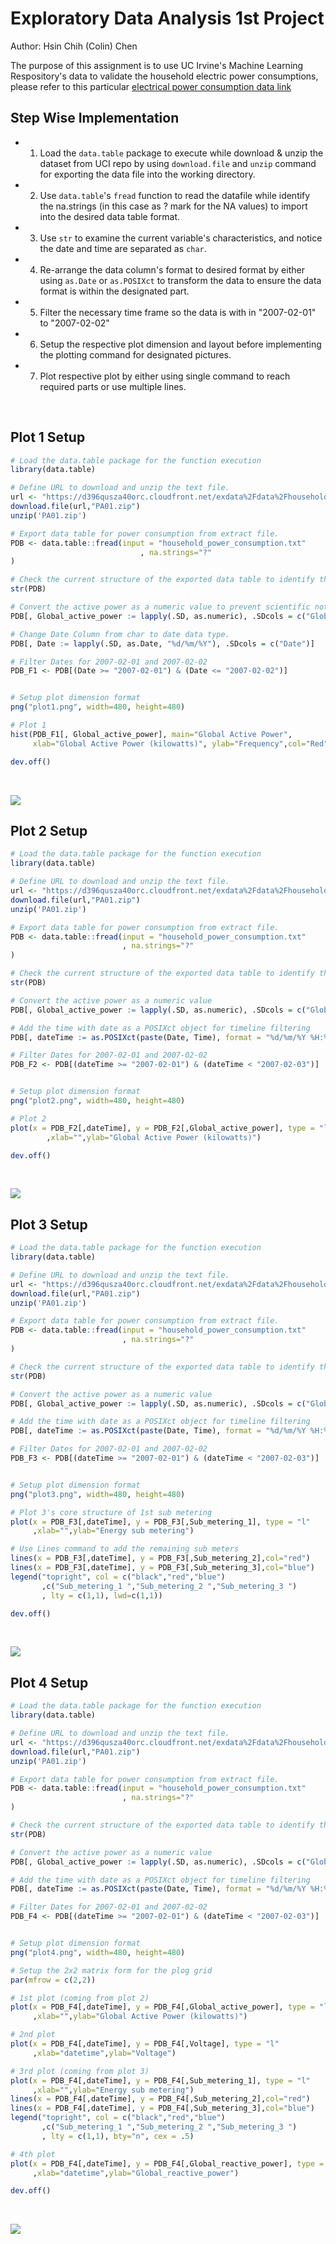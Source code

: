 # Exploratory Data Analysis 1st Project

Author: Hsin Chih (Colin) Chen </br>

The purpose of this assignment is to use UC Irvine's Machine Learning Respository's data to validate the household electric power consumptions, please refer to this particular [electrical power consumption data link](https://d396qusza40orc.cloudfront.net/exdata%2Fdata%2Fhousehold_power_consumption.zip) </br>

## Step Wise Implementation

- 1. Load the `data.table` package to execute while download & unzip the dataset from UCI repo by using `download.file` and `unzip` command for exporting the data file into the working directory. </br>
- 2. Use `data.table`'s `fread` function to read the datafile while identify the na.strings (in this case as ? mark for the NA values) to import into the desired data table format. </br>
- 3. Use `str` to examine the current variable's characteristics, and notice the date and time are separated as `char`. </br>
- 4. Re-arrange the data column's format to desired format by either using `as.Date` or `as.POSIXct` to transform the data to ensure the data format is within the designated part. </br>
- 5. Filter the necessary time frame so the data is with in "2007-02-01" to "2007-02-02" </br>
- 6. Setup the respective plot dimension and layout before implementing the plotting command for designated pictures. </br>
- 7. Plot respective plot by either using single command to reach required parts or use multiple lines. </br>
</br>

## Plot 1 Setup
```R
# Load the data.table package for the function execution
library(data.table)

# Define URL to download and unzip the text file.
url <- "https://d396qusza40orc.cloudfront.net/exdata%2Fdata%2Fhousehold_power_consumption.zip"
download.file(url,"PA01.zip")
unzip('PA01.zip')

# Export data table for power consumption from extract file.
PDB <- data.table::fread(input = "household_power_consumption.txt"
                             , na.strings="?"
)

# Check the current structure of the exported data table to identify the variable characteristics
str(PDB)

# Convert the active power as a numeric value to prevent scientific notation.
PDB[, Global_active_power := lapply(.SD, as.numeric), .SDcols = c("Global_active_power")]

# Change Date Column from char to date data type.
PDB[, Date := lapply(.SD, as.Date, "%d/%m/%Y"), .SDcols = c("Date")]

# Filter Dates for 2007-02-01 and 2007-02-02
PDB_F1 <- PDB[(Date >= "2007-02-01") & (Date <= "2007-02-02")]


# Setup plot dimension format
png("plot1.png", width=480, height=480)

# Plot 1
hist(PDB_F1[, Global_active_power], main="Global Active Power", 
     xlab="Global Active Power (kilowatts)", ylab="Frequency",col="Red")

dev.off()
```
</br>

![](https://github.com/hsc251/RLearn/blob/master/04_Exploratory_Data_Analysis/projects/plot1.png)

## Plot 2 Setup
```R
# Load the data.table package for the function execution
library(data.table)

# Define URL to download and unzip the text file.
url <- "https://d396qusza40orc.cloudfront.net/exdata%2Fdata%2Fhousehold_power_consumption.zip"
download.file(url,"PA01.zip")
unzip('PA01.zip')

# Export data table for power consumption from extract file.
PDB <- data.table::fread(input = "household_power_consumption.txt"
                         , na.strings="?"
)

# Check the current structure of the exported data table to identify the variable characteristics
str(PDB)

# Convert the active power as a numeric value
PDB[, Global_active_power := lapply(.SD, as.numeric), .SDcols = c("Global_active_power")]

# Add the time with date as a POSIXct object for timeline filtering
PDB[, dateTime := as.POSIXct(paste(Date, Time), format = "%d/%m/%Y %H:%M:%S")]

# Filter Dates for 2007-02-01 and 2007-02-02
PDB_F2 <- PDB[(dateTime >= "2007-02-01") & (dateTime < "2007-02-03")]


# Setup plot dimension format
png("plot2.png", width=480, height=480)

# Plot 2
plot(x = PDB_F2[,dateTime], y = PDB_F2[,Global_active_power], type = "l"
        ,xlab="",ylab="Global Active Power (kilowatts)")

dev.off()
```
</br>

![](https://github.com/hsc251/RLearn/blob/master/04_Exploratory_Data_Analysis/projects/plot2.png)


## Plot 3 Setup
```R
# Load the data.table package for the function execution
library(data.table)

# Define URL to download and unzip the text file.
url <- "https://d396qusza40orc.cloudfront.net/exdata%2Fdata%2Fhousehold_power_consumption.zip"
download.file(url,"PA01.zip")
unzip('PA01.zip')

# Export data table for power consumption from extract file.
PDB <- data.table::fread(input = "household_power_consumption.txt"
                         , na.strings="?"
)

# Check the current structure of the exported data table to identify the variable characteristics
str(PDB)

# Convert the active power as a numeric value
PDB[, Global_active_power := lapply(.SD, as.numeric), .SDcols = c("Global_active_power")]

# Add the time with date as a POSIXct object for timeline filtering
PDB[, dateTime := as.POSIXct(paste(Date, Time), format = "%d/%m/%Y %H:%M:%S")]

# Filter Dates for 2007-02-01 and 2007-02-02
PDB_F3 <- PDB[(dateTime >= "2007-02-01") & (dateTime < "2007-02-03")]


# Setup plot dimension format
png("plot3.png", width=480, height=480)

# Plot 3's core structure of 1st sub metering
plot(x = PDB_F3[,dateTime], y = PDB_F3[,Sub_metering_1], type = "l"
     ,xlab="",ylab="Energy sub metering")

# Use Lines command to add the remaining sub meters
lines(x = PDB_F3[,dateTime], y = PDB_F3[,Sub_metering_2],col="red")
lines(x = PDB_F3[,dateTime], y = PDB_F3[,Sub_metering_3],col="blue")
legend("topright", col = c("black","red","blue")
       ,c("Sub_metering_1 ","Sub_metering_2 ","Sub_metering_3 ")
       , lty = c(1,1), lwd=c(1,1))

dev.off()
```
</br>

![](https://github.com/hsc251/RLearn/blob/master/04_Exploratory_Data_Analysis/projects/plot3.png)

## Plot 4 Setup
```R
# Load the data.table package for the function execution
library(data.table)

# Define URL to download and unzip the text file.
url <- "https://d396qusza40orc.cloudfront.net/exdata%2Fdata%2Fhousehold_power_consumption.zip"
download.file(url,"PA01.zip")
unzip('PA01.zip')

# Export data table for power consumption from extract file.
PDB <- data.table::fread(input = "household_power_consumption.txt"
                         , na.strings="?"
)

# Check the current structure of the exported data table to identify the variable characteristics
str(PDB)

# Convert the active power as a numeric value
PDB[, Global_active_power := lapply(.SD, as.numeric), .SDcols = c("Global_active_power")]

# Add the time with date as a POSIXct object for timeline filtering
PDB[, dateTime := as.POSIXct(paste(Date, Time), format = "%d/%m/%Y %H:%M:%S")]

# Filter Dates for 2007-02-01 and 2007-02-02
PDB_F4 <- PDB[(dateTime >= "2007-02-01") & (dateTime < "2007-02-03")]


# Setup plot dimension format
png("plot4.png", width=480, height=480)

# Setup the 2x2 matrix form for the plog grid
par(mfrow = c(2,2))

# 1st plot (coming from plot 2)
plot(x = PDB_F4[,dateTime], y = PDB_F4[,Global_active_power], type = "l"
     ,xlab="",ylab="Global Active Power (kilowatts)")

# 2nd plot 
plot(x = PDB_F4[,dateTime], y = PDB_F4[,Voltage], type = "l"
     ,xlab="datetime",ylab="Voltage")

# 3rd plot (coming from plot 3)
plot(x = PDB_F4[,dateTime], y = PDB_F4[,Sub_metering_1], type = "l"
     ,xlab="",ylab="Energy sub metering")
lines(x = PDB_F4[,dateTime], y = PDB_F4[,Sub_metering_2],col="red")
lines(x = PDB_F4[,dateTime], y = PDB_F4[,Sub_metering_3],col="blue")
legend("topright", col = c("black","red","blue")
       ,c("Sub_metering_1 ","Sub_metering_2 ","Sub_metering_3 ")
       , lty = c(1,1), bty="n", cex = .5)

# 4th plot
plot(x = PDB_F4[,dateTime], y = PDB_F4[,Global_reactive_power], type = "l"
     ,xlab="datetime",ylab="Global_reactive_power")

dev.off()
```
</br>

![](https://github.com/hsc251/RLearn/blob/master/04_Exploratory_Data_Analysis/projects/plot4.png)
